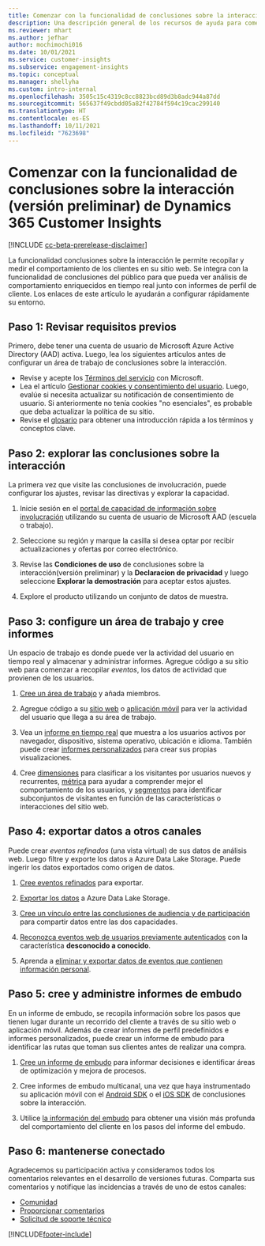 ```yaml
---
title: Comenzar con la funcionalidad de conclusiones sobre la interacción
description: Una descripción general de los recursos de ayuda para comenzar rápidamente.
ms.reviewer: mhart
ms.author: jefhar
author: mochimochi016
ms.date: 10/01/2021
ms.service: customer-insights
ms.subservice: engagement-insights
ms.topic: conceptual
ms.manager: shellyha
ms.custom: intro-internal
ms.openlocfilehash: 3505c15c4319c8cc8823bcd89d3b8adc944a87dd
ms.sourcegitcommit: 565637f49cbdd05a82f42784f594c19cac299140
ms.translationtype: HT
ms.contentlocale: es-ES
ms.lasthandoff: 10/11/2021
ms.locfileid: "7623698"
---
```

# <a name="get-started-with-dynamics-365-customer-insights-engagement-insights-capability-public-preview"></a>Comenzar con la funcionalidad de conclusiones sobre la interacción (versión preliminar) de Dynamics 365 Customer Insights

[!INCLUDE [cc-beta-prerelease-disclaimer](includes/cc-beta-prerelease-disclaimer.md)]

La funcionalidad conclusiones sobre la interacción le permite recopilar y medir el comportamiento de los clientes en su sitio web. Se integra con la funcionalidad de conclusiones del público para que pueda ver análisis de comportamiento enriquecidos en tiempo real junto con informes de perfil de cliente. Los enlaces de este artículo le ayudarán a configurar rápidamente su entorno.

## <a name="step-1-review-prerequisites"></a>Paso 1: Revisar requisitos previos

Primero, debe tener una cuenta de usuario de Microsoft Azure Active Directory (AAD) activa. Luego, lea los siguientes artículos antes de configurar un área de trabajo de conclusiones sobre la interacción.

- Revise y acepte los [Términos del servicio](terms-of-service.md) con Microsoft.  
- Lea el artículo [Gestionar cookies y consentimiento del usuario](user-consent-storage.md). Luego, evalúe si necesita actualizar su notificación de consentimiento de usuario. Si anteriormente no tenía cookies "no esenciales", es probable que deba actualizar la política de su sitio.
- Revise el [glosario](glossary.md) para obtener una introducción rápida a los términos y conceptos clave.

## <a name="step-2-explore-engagement-insights"></a>Paso 2: explorar las conclusiones sobre la interacción

La primera vez que visite las conclusiones de involucración, puede configurar los ajustes, revisar las directivas y explorar la capacidad.

1. Inicie sesión en el [portal de capacidad de información sobre involucración](https://home.ci.ai.dynamics.com/app/engagement-insights) utilizando su cuenta de usuario de Microsoft AAD (escuela o trabajo).

1. Seleccione su región y marque la casilla si desea optar por recibir actualizaciones y ofertas por correo electrónico.

1. Revise las **Condiciones de uso** de conclusiones sobre la interacción(versión preliminar) y la **Declaracion de privacidad** y luego seleccione **Explorar la demostración** para aceptar estos ajustes.

1. Explore el producto utilizando un conjunto de datos de muestra.

##  <a name="step-3-set-up-a-workspace-and-create-reports"></a>Paso 3: configure un área de trabajo y cree informes

Un espacio de trabajo es donde puede ver la actividad del usuario en tiempo real y almacenar y administrar informes. Agregue código a su sitio web para comenzar a recopilar *eventos*, los datos de actividad que provienen de los usuarios.

1. [Cree un área de trabajo](create-workspace.md) y añada miembros.

1. Agregue código a su [sitio web](instrument-website.md) o [aplicación móvil](developer-resources.md#capture-events-from-mobile-apps) para ver la actividad del usuario que llega a su área de trabajo.

1. Vea un [informe en tiempo real](view-reports.md) que muestra a los usuarios activos por navegador, dispositivo, sistema operativo, ubicación e idioma. También puede crear [informes personalizados](custom-reports.md) para crear sus propias visualizaciones.

1. Cree [dimensiones](dimensions.md) para clasificar a los visitantes por usuarios nuevos y recurrentes, [métrica](metrics.md) para ayudar a comprender mejor el comportamiento de los usuarios, y [segmentos](segments.md) para identificar subconjuntos de visitantes en función de las características o interacciones del sitio web.
    
## <a name="step-4-export-data-to-other-channels"></a>Paso 4: exportar datos a otros canales

Puede crear *eventos refinados* (una vista virtual) de sus datos de análisis web. Luego filtre y exporte los datos a Azure Data Lake Storage. Puede ingerir los datos exportados como origen de datos.

1. [Cree eventos refinados](refined-events.md) para exportar.

1. [Exportar los datos](export-events.md) a Azure Data Lake Storage.

1. [Cree un vínculo entre las conclusiones de audiencia y de participación](integrate-audience-insights-engagement-insights.md) para compartir datos entre las dos capacidades.

1. [Reconozca eventos web de usuarios previamente autenticados](unknown-to-known.md) con la característica **desconocido a conocido**.

1. Aprenda a [eliminar y exportar datos de eventos que contienen información personal](delete-export-personal-data.md).

## <a name="step-5-create-and-manage-funnel-reports"></a>Paso 5: cree y administre informes de embudo

En un informe de embudo, se recopila información sobre los pasos que tienen lugar durante un recorrido del cliente a través de su sitio web o aplicación móvil. Además de crear informes de perfil predefinidos e informes personalizados, puede crear un informe de embudo para identificar las rutas que toman sus clientes antes de realizar una compra. 

1. [Cree un informe de embudo](funnel-reports.md) para informar decisiones e identificar áreas de optimización y mejora de procesos.

1. Cree informes de embudo multicanal, una vez que haya instrumentado su aplicación móvil con el [Android SDK](get-started-android.md) o el [iOS SDK](get-started-ios.md) de conclusiones sobre la interacción.

1. Utilice [la información del embudo](funnel-reports.md#funnel-insights) para obtener una visión más profunda del comportamiento del cliente en los pasos del informe del embudo.
 
## <a name="step-6-stay-connected"></a>Paso 6: mantenerse conectado

Agradecemos su participación activa y consideramos todos los comentarios relevantes en el desarrollo de versiones futuras. Comparta sus comentarios y notifique las incidencias a través de uno de estos canales:
- [Comunidad](https://go.microsoft.com/fwlink/?linkid=2141648)
- [Proporcionar comentarios](https://go.microsoft.com/fwlink/?linkid=2143222)
- [Solicitud de soporte técnico](https://go.microsoft.com/fwlink/?linkid=2145734) 


[!INCLUDE[footer-include](../includes/footer-banner.md)]
